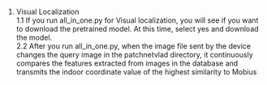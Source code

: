 1. Visual Localization  
   1.1 If you run all_in_one.py for Visual localization, you will see if you want to download the pretrained model. At this time, select yes and download the model.  
   2.2 After you run all_in_one.py, when the image file sent by the device changes the query image in the patchnetvlad directory, it continuously compares the features extracted from images in the database and transmits the indoor coordinate value of the highest similarity to Mobius